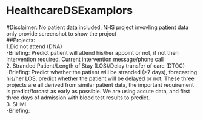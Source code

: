 # HealthcareDSExamplors
 #Disclaimer: No patient data included, NHS project invovling patient data only provide screenshot to show the project <br/>
##Projects: <br/>
 1.Did not attend (DNA) <br/>
  -Briefing: Predict patient will attend his/her appoint or not, if not then intervention required. Current intervention message/phone call<br/>
 2. Stranded Patient/Length of Stay (LOS)/Delay transfer of care (DTOC)<br/>
  -Briefing: Predict whether the patient will be stranded (>7 days), forecasting his/her LOS, predict whether the patient will be delayed or not; These three projects are all derived from similar patient data, the important requirement is predict/forcast as early as possible. We are using accute data, and first three days of admission with blood test results to predict. <br/>
 3. SHMI<br/>
  -Briefing: <br/> 
